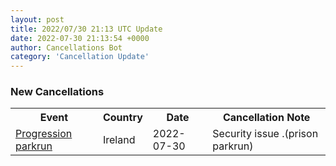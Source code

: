 ```yaml
---
layout: post
title: 2022/07/30 21:13 UTC Update
date: 2022-07-30 21:13:54 +0000
author: Cancellations Bot
category: 'Cancellation Update'
---
```


<h3>New Cancellations</h3>
<div class='hscrollable'>
<table style='width: 100%'>
    <tr>
        <th>Event</th>
        <th>Country</th>
        <th>Date</th>
        <th>Cancellation Note</th>
    </tr>
    <tr>
        <td><a href="">Progression parkrun</a></td>
        <td>Ireland</td>
        <td>2022-07-30</td>
        <td>Security issue .(prison parkrun)</td>
    </tr>
</table>
</div>
